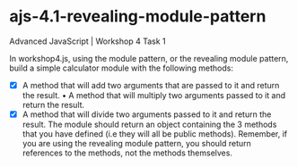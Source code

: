 # ajs-4.1-revealing-module-pattern
Advanced JavaScript | Workshop 4 Task 1

In workshop4.js, using the module pattern, or the revealing module pattern, build a simple calculator module with the following methods:
- [x] A method that will add two arguments that are passed to it and return the result. • A method that will multiply two arguments passed to it and return the result.
- [x] A method that will divide two arguments passed to it and return the result.
The module should return an object containing the 3 methods that you have defined (i.e they will all be public methods).
Remember, if you are using the revealing module pattern, you should return references to the methods, not the methods themselves.
